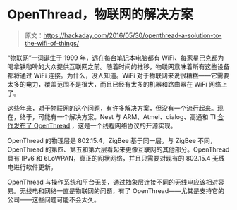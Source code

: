 # OpenThread，物联网的解决方案

> 原文：<https://hackaday.com/2016/05/30/openthread-a-solution-to-the-wifi-of-things/>

“物联网”一词诞生于 1999 年，远在每台笔记本电脑都有 WiFi、每家星巴克都为喝拿铁咖啡的大众提供互联网之前。随着时间的推移，物联网意味着所有这些设备都将通过 WiFi 连接。为什么，没人知道。WiFi 对于物联网来说很糟糕——它需要太多的电力，覆盖范围不是很大，而且已经有太多的机器和路由器在 WiFi 网络上了。

这些年来，对于物联网的这个问题，有许多解决方案，但没有一个流行起来。现在，终于，可能有一个解决方案。Nest 与 ARM、Atmel、dialog、高通和 TI [合作发布了 OpenThread](https://github.com/openthread/openthread) ，这是一个线程网络协议的开源实现。

OpenThread 的物理层是 802.15.4，ZigBee 基于同一层。与 ZigBee 不同，OpenThread 的第四、第五和第六层看起来更像互联网的其他部分。OpenThread 具有 IPv6 和 6LoWPAN，真正的网状网络，并且只需要对现有的 802.15.4 无线电进行软件更新。

OpenThread 与操作系统和平台无关，通过抽象层连接不同的无线电应该相对容易。无线电和网络一直是物联网的问题，有了 OpenThread——尤其是支持它的公司——这些问题可能不会太久。